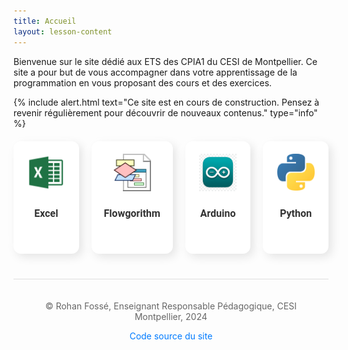 ```yaml
---
title: Accueil
layout: lesson-content
---
```


<style>
/* Zones cliquables */
.clickable-zones {
  display: flex;
  justify-content: center;
  gap: 20px;
  margin-top: 20px;
}

.zone {
  display: flex;
  flex-direction: column;
  align-items: center;
  text-decoration: none;
  background: white;
  box-shadow: 5px 5px 15px rgba(0, 0, 0, 0.1), -5px -5px 15px rgba(255, 255, 255, 0.7);
  border-radius: 12px;
  padding: 20px;
  width: 120px;
  height: 140px;
  transition: transform 0.3s, box-shadow 0.3s;
  opacity: 0;
  transform: translateY(20px);
  animation: fadeIn 0.5s ease-in-out forwards;
}

.zone:nth-child(1) { animation-delay: 0.1s; }
.zone:nth-child(2) { animation-delay: 0.2s; }
.zone:nth-child(3) { animation-delay: 0.3s; }
.zone:nth-child(4) { animation-delay: 0.4s; }

.zone:hover {
  transform: translateY(-5px);
  box-shadow: 5px 5px 20px rgba(0, 0, 0, 0.2), -5px -5px 20px rgba(255, 255, 255, 0.9);
}

.zone .icon {
  width: 60px;
  height: 60px;
  margin-bottom: 10px;
}

.zone .icon img {
  width: 100%;
  height: auto;
}

.zone p {
  font-family: 'Roboto', sans-serif;
  color: #333;
  font-size: 16px;
  font-weight: bold;
  text-align: center;
}

@media (max-width: 768px) {
  .clickable-zones {
    flex-wrap: wrap;
    gap: 10px;
  }

  .zone {
    width: 100px;
    height: 120px;
    padding: 15px;
  }

  .zone .icon {
    width: 50px;
    height: 50px;
  }

  .zone p {
    font-size: 14px;
  }
}

/* Alertes */
.alert {
  border-left: 5px solid #007bff;
  background-color: #f8f9fa;
  padding: 10px;
  font-family: 'Roboto', sans-serif;
  margin-bottom: 20px;
}

/* Footer */
.footer {
  text-align: center;
  margin-top: 40px;
  font-size: 14px;
  color: #666;
  padding: 20px;
  border-top: 1px solid #ddd;
}

.footer a {
  color: #007bff;
  text-decoration: none;
}

.footer a:hover {
  text-decoration: underline;
}

@keyframes fadeIn {
  to {
    opacity: 1;
    transform: translateY(0);
  }
}
</style>

<div class="intro-text">
  <p>Bienvenue sur le site dédié aux ETS des CPIA1 du CESI de Montpellier. Ce site a pour but de vous accompagner dans votre apprentissage de la programmation en vous proposant des cours et des exercices.</p>
</div>

{% include alert.html text="Ce site est en cours de construction. Pensez à revenir régulièrement pour découvrir de nouveaux contenus." type="info" %}

<div class="clickable-zones">
  <a href="content/00-Excel/01-Cours.html" class="zone">
    <div class="icon">
      <img src="images/excel.png" alt="Excel Icon">
    </div>
    <p>Excel</p>
  </a>
  <a href="content/01-flowgorithme/00-Introduction.html" class="zone">
    <div class="icon">
      <img src="images/flowgorithm.png" alt="Flowgorithm Icon">
    </div>
    <p>Flowgorithm</p>
  </a>
  <a href="content/02-arduino/00-Introduction.html" class="zone">
    <div class="icon">
      <img src="images/arduino.png" alt="Arduino Icon">
    </div>
    <p>Arduino</p>
  </a>
  <a href="content/03-python/0-avantCommencer.html" class="zone">
    <div class="icon">
      <img src="images/python.png" alt="Python Icon">
    </div>
    <p>Python</p>
  </a>
</div>

<footer class="footer">
  <p>© Rohan Fossé, Enseignant Responsable Pédagogique, CESI Montpellier, 2024</p>
  <p><a href="https://github.com/rohanfosse/CPIA1-info">Code source du site</a></p>
</footer>
